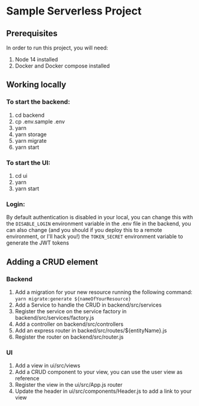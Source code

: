 
# Sample Serverless Project

## Prerequisites

In order to run this project, you will need:
1. Node 14 installed
2. Docker and Docker compose installed

## Working locally

### To start the backend:

1. cd backend
2. cp .env.sample .env
3. yarn
4. yarn storage
5. yarn migrate
6. yarn start

### To start the UI:
1. cd ui
2. yarn
3. yarn start

### Login:
By default authentication is disabled in your local, you can change this with the `DISABLE_LOGIN`
environment variable in the .env file in the backend, you can also change 
(and you should if you deploy this to a remote environment, or I'll hack you!) 
the `TOKEN_SECRET` environment variable to generate the JWT tokens 

## Adding a CRUD element

### Backend
1. Add a migration for your new resource running the following command: `yarn migrate:generate ${nameOfYourResource}`
2. Add a Service to handle the CRUD in backend/src/services
3. Register the service on the service factory in backend/src/services/factory.js
4. Add a controller on backend/src/controllers
5. Add an express router in backed/src/routes/${entityName}.js
6. Register the router on backend/src/router.js

### UI
1. Add a view in ui/src/views
2. Add a CRUD component to your view, you can use the user view as reference
3. Register the view in the ui/src/App.js router
4. Update the header in ui/src/components/Header.js to add a link to your view